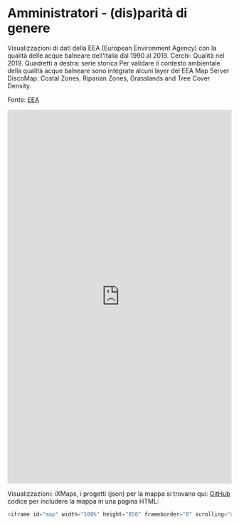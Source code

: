 # Amministratori - (dis)parità di genere

Visualizzazioni di dati della EEA (European Environment Agency) con la qualità delle acque balneare dell'Italia dal 1990 al 2019. Cerchi: Qualità nel 2019. Quadretti a destra: serie storica 
Per validare il contesto ambientale della qualità acque balneare sono integrate alcuni layer del EEA Map Server
DiscoMap: Costal Zones, Riparian Zones, Grasslands and Tree Cover Density.

Fonte: <a href="https://www.eea.europa.eu/themes/water/interactive/bathing/state-of-bathing-waters" target="_blank">EEA</a>  

<iframe id="map" width="100%" height="840" frameborder="0" scrolling="no" marginheight="0" marginwidth="0" src="https://gjrichter.github.io/ixmaps/ui/html/embed_sync_Leaflet.html?ui=embed&basemap=ll&align=right&legend=1&name=map3&sync=false&footer=true&project=https://raw.githubusercontent.com/gjrichter/viz/master/Amministratori/ixmaps_project_ammcom_pointer_diff.json"></iframe>

Visualizzazioni: iXMaps, i progetti (json) per la mappa si trovano qui: <a href="https://github.com/gjrichter/viz/tree/master/Amministratori" target="_blank">GitHub</a>
codice per includere la mappa in una pagina HTML:

```javascript
<iframe id="map" width="100%" height="850" frameborder="0" scrolling="no" marginheight="0" marginwidth="0" src="https://gjrichter.github.io/ixmaps/ui/dispatch.htm?ui=embed&basemap=ll&legend=1&project=project=https://raw.githubusercontent.com/gjrichter/viz/master/Amministratori/ixmaps_project_ammcom_pointer_diff.json"></iframe>
```



